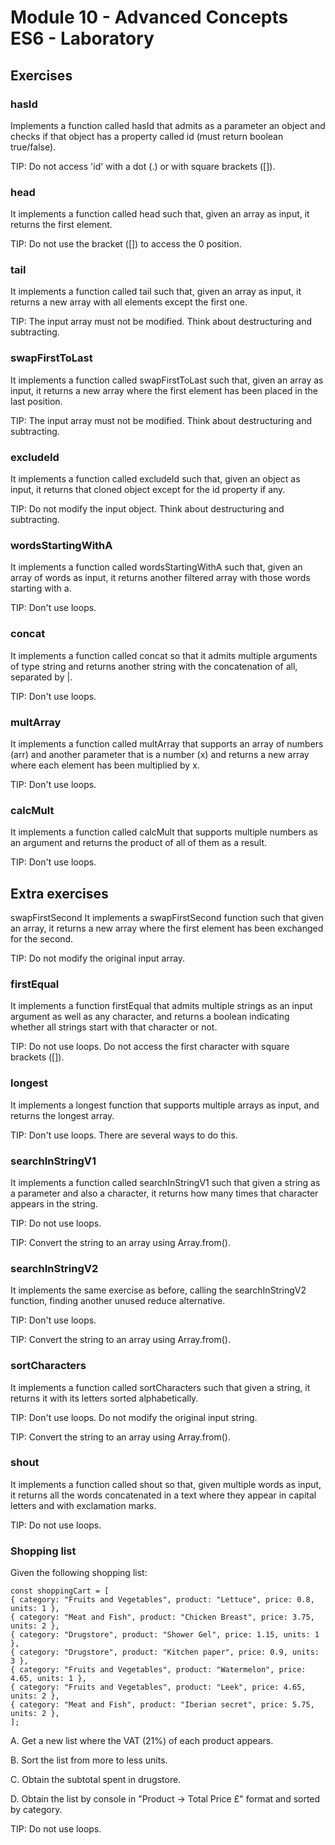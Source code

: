 # Module 10 - Advanced Concepts ES6 - Laboratory

## Exercises


### hasId
Implements a function called hasId that admits as a parameter an object and checks if that object has a property called id (must return boolean true/false).

TIP: Do not access 'id' with a dot (.) or with square brackets ([]).

### head
It implements a function called head such that, given an array as input, it returns the first element.

TIP: Do not use the bracket ([]) to access the 0 position.

### tail
It implements a function called tail such that, given an array as input, it returns a new array with all elements except the first one.

TIP: The input array must not be modified. Think about destructuring and subtracting.

### swapFirstToLast
It implements a function called swapFirstToLast such that, given an array as input, it returns a new array where the first element has been placed in the last position.

TIP: The input array must not be modified. Think about destructuring and subtracting.

### excludeId
It implements a function called excludeId such that, given an object as input, it returns that cloned object except for the id property if any.

TIP: Do not modify the input object. Think about destructuring and subtracting.

### wordsStartingWithA
It implements a function called wordsStartingWithA such that, given an array of words as input, it returns another filtered array with those words starting with a.

TIP: Don't use loops.

### concat
It implements a function called concat so that it admits multiple arguments of type string and returns another string with the concatenation of all, separated by |.

TIP: Don't use loops.

### multArray
It implements a function called multArray that supports an array of numbers (arr) and another parameter that is a number (x) and returns a new array where each element has been multiplied by x.

TIP: Don't use loops.

### calcMult
It implements a function called calcMult that supports multiple numbers as an argument and returns the product of all of them as a result.

TIP: Don't use loops.

## Extra exercises
swapFirstSecond
It implements a swapFirstSecond function such that given an array, it returns a new array where the first element has been exchanged for the second.

TIP: Do not modify the original input array.

### firstEqual
It implements a function firstEqual that admits multiple strings as an input argument as well as any character, and returns a boolean indicating whether all strings start with that character or not.

TIP: Do not use loops. Do not access the first character with square brackets ([]).

### longest
It implements a longest function that supports multiple arrays as input, and returns the longest array.

TIP: Don't use loops. There are several ways to do this.

### searchInStringV1
It implements a function called searchInStringV1 such that given a string as a parameter and also a character, it returns how many times that character appears in the string.

TIP: Do not use loops.

TIP: Convert the string to an array using Array.from().

### searchInStringV2
It implements the same exercise as before, calling the searchInStringV2 function, finding another unused reduce alternative.

TIP: Don't use loops.

TIP: Convert the string to an array using Array.from().

### sortCharacters
It implements a function called sortCharacters such that given a string, it returns it with its letters sorted alphabetically.

TIP: Don't use loops. Do not modify the original input string.

TIP: Convert the string to an array using Array.from().

### shout
It implements a function called shout so that, given multiple words as input, it returns all the words concatenated in a text where they appear in capital letters and with exclamation marks.

TIP: Do not use loops.

### Shopping list
Given the following shopping list:

    const shoppingCart = [
    { category: "Fruits and Vegetables", product: "Lettuce", price: 0.8, units: 1 },
    { category: "Meat and Fish", product: "Chicken Breast", price: 3.75, units: 2 },
    { category: "Drugstore", product: "Shower Gel", price: 1.15, units: 1 },
    { category: "Drugstore", product: "Kitchen paper", price: 0.9, units: 3 },
    { category: "Fruits and Vegetables", product: "Watermelon", price: 4.65, units: 1 },
    { category: "Fruits and Vegetables", product: "Leek", price: 4.65, units: 2 },
    { category: "Meat and Fish", product: "Iberian secret", price: 5.75, units: 2 },
    ];

A. Get a new list where the VAT (21%) of each product appears.

B. Sort the list from more to less units.

C. Obtain the subtotal spent in drugstore.

D. Obtain the list by console in "Product -> Total Price £" format and sorted by category.

TIP: Do not use loops.